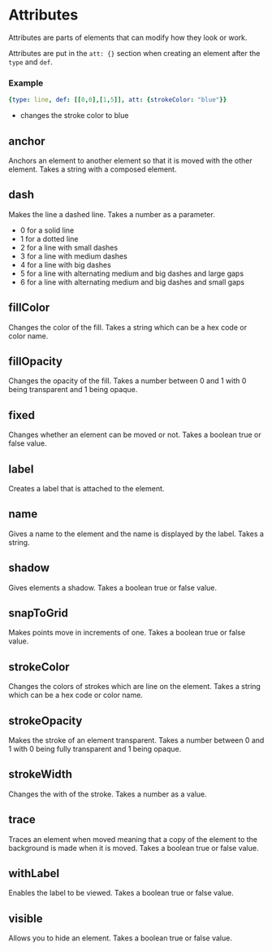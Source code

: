 # Attributes

Attributes are parts of elements that can modify how they look or work.

Attributes are put in the `att: {}` section when creating an element after the `type` and `def`.

### Example

```yaml
{type: line, def: [[0,0],[1,5]], att: {strokeColor: "blue"}}
```

* changes the stroke color to blue

## anchor

Anchors an element to another element so that it is moved with the other element. Takes a string with a composed element.

## dash

Makes the line a dashed line. Takes a number as a parameter.

* 0 for a solid line
* 1 for a dotted line
* 2 for a line with small dashes
* 3 for a line with medium dashes
* 4 for a line with big dashes
* 5 for a line with alternating medium and big dashes and large gaps
* 6 for a line with alternating medium and big dashes and small gaps

## fillColor

Changes the color of the fill. Takes a string which can be a hex code or color name.

## fillOpacity

Changes the opacity of the fill. Takes a number between 0 and 1 with 0 being transparent and 1 being opaque.

## fixed

Changes whether an element can be moved or not. Takes a boolean true or false value.

## label

Creates a label that is attached to the element.

## name

Gives a name to the element and the name is displayed by the label. Takes a string.

## shadow

Gives elements a shadow. Takes a boolean true or false value.

## snapToGrid

Makes points move in increments of one. Takes a boolean true or false value.

## strokeColor

Changes the colors of strokes which are line on the element. Takes a string which can be a hex code or color name.

## strokeOpacity

Makes the stroke of an element transparent. Takes a number between 0 and 1 with 0 being fully transparent and 1 being opaque.

## strokeWidth

Changes the with of the stroke. Takes a number as a value.

## trace

Traces an element when moved meaning that a copy of the element to the background is made when it is moved. Takes a boolean true or false value.

## withLabel

Enables the label to be viewed. Takes a boolean true or false value.

## visible

Allows you to hide an element. Takes a boolean true or false value.
